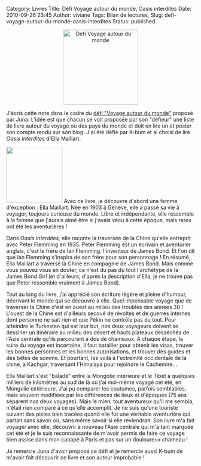 Category: Livres
Title: Défi Voyage autour du monde, Oasis interdites
Date: 2010-09-26 23:45
Author: viviane
Tags: Bilan de lectures, 
Slug: defi-voyage-autour-du-monde-oasis-interdites
Status: published

<p style="text-align: center;"><img class="aligncenter size-full wp-image-1694" title="Defi Voyage autour du monde" src="http://www.viviane-voyages.com/wp-content/uploads/2010/09/defi-voyage.jpg" alt="Defi Voyage autour du monde" width="200" height="200" /></p>
J'écris cette note dans le cadre du <a href="http://lecoindejuna.over-blog.com/article-defi-voyage-autour-du-monde-53305729.html" target="_blank">défi "Voyage autour du monde"</a> proposé par Juna. L'idée est que chacun se voit proposée par son "défieur" une liste de livre autour du voyage ou des pays du monde et doit en lire un et poster son compte rendu sur son blog. J'ai été défié par K-bum et ai choisi de lire <em>Oasis Interdites</em> d'Ella Maillart.

<a href="http://www.viviane-voyages.com/wp-content/uploads/2010/09/oasis-interdites.jpg"><img class="alignleft size-thumbnail wp-image-1695" title="Oasis Interdites" src="http://www.viviane-voyages.com/wp-content/uploads/2010/09/oasis-interdites-150x150.jpg" alt="" width="150" height="150" /></a> Avec ce livre, je découvre d'abord une femme d'exception : Ella Maillart. Née en 1903 à Genève, elle a passé sa vie à voyager, toujours curieuse du monde. Libre et indépendante, elle ressemble à la femme que j'aurais aimé être si j'avais vécu à cette époque, mais rares ont été les aventurières !

Dans <em>Oasis Interdites,</em> elle raconte la traversée de la Chine qu'elle entreprit avec Peter Flemming en 1935. Peter Flemming est un écrivain et aventurier anglais, c'est le frère de Ian Flemming, l'inventeur de James Bond. Et l'on dit que Ian Flemming s'inspira de son frère pour son personnage ! En résumé, Ella Maillart a traversé la Chine en compagnie de James Bond. Mais comme vous pouvez vous en douter, ce n'est du pas du tout l'archétype de la James Bond Girl (et d'ailleurs, d'après la description d'Ella, je ne trouve pas que Peter ressemble vraiment à James Bond).

Tout au long du livre, j'ai apprécié son écriture légère et pleine d'humour, décrivant le monde qui se découvre à elle. Quel impensable voyage que de traverser la Chine d'est en ouest au milieu des troubles des années 30 ! L'ouest de la Chine est d'ailleurs secoué de révoltes et de guerres internes dont personne ne sait rien et que Pékin ne contrôle pas du tout. Pour atteindre le Turkestan qui est leur but, nos deux voyageurs doivent se dessiner un itinéraire au milieu des désert et hauts plateaux desséchés de l'Asie centrale qu'ils parcourent à dos de chameaux. A chaque étape, la suite du voyage est incertaine, il faut batailler pour obtenir les visas, trouver les bonnes personnes et les bonnes autorisations, et trouver des guides et des bêtes de somme. Et pourtant, les voilà à l'extrémité occidentale de la chine, à Kachgar, traversant l'Himalaya pour rejoindre le Cachemire...

Ella Maillart s'est "baladé" entre la Mongolie intérieure et le Tibet à quelques milliers de kilomètres au sud de là où j'ai moi-même voyagé cet été, en Mongolie extérieure. J'ai pu comparer les coutumes, parfois semblables, mais souvent modifiées par les différences de lieux et d'époques (75 ans séparent nos deux voyages). Mais le mien, tout aventureux qu'il me sembla, n'était rien comparé à ce qu'elle accomplit. Je ne suis qu'une touriste suivant des pistes bien tracées quand elle fut une véritable aventurière qui partait sans savoir où, sans même savoir si elle reviendrait. Son livre m'a fait voyager avec elle, découvrir à nouveau l'Asie centrale qui m'a tant marquée cet été et je le suis reconnaissante de m'avoir permis de faire ce voyage bien assise dans mon canapé à Paris et pas sur un douloureux chameau !

Je remercie Juna d'avoir proposé ce défi et je remercie aussi K-bum de m'avoir fait découvrir ce livre et son auteur improbable&nbsp;!